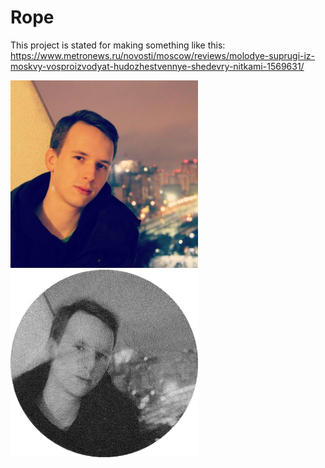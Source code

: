 # Rope

This project is stated for making something like this: https://www.metronews.ru/novosti/moscow/reviews/molodye-suprugi-iz-moskvy-vosproizvodyat-hudozhestvennye-shedevry-nitkami-1569631/

<img src="me.jpg" width="300" height="300"><img src="ex.jpg" width="300" height="300">
